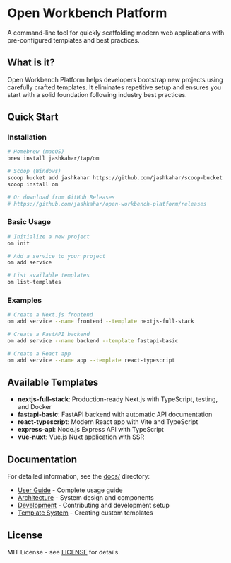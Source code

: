 ﻿# Open Workbench Platform

A command-line tool for quickly scaffolding modern web applications with pre-configured templates and best practices.

## What is it?

Open Workbench Platform helps developers bootstrap new projects using carefully crafted templates. It eliminates repetitive setup and ensures you start with a solid foundation following industry best practices.

## Quick Start

### Installation

```bash
# Homebrew (macOS)
brew install jashkahar/tap/om

# Scoop (Windows)
scoop bucket add jashkahar https://github.com/jashkahar/scoop-bucket
scoop install om

# Or download from GitHub Releases
# https://github.com/jashkahar/open-workbench-platform/releases
```

### Basic Usage

```bash
# Initialize a new project
om init

# Add a service to your project
om add service

# List available templates
om list-templates
```

### Examples

```bash
# Create a Next.js frontend
om add service --name frontend --template nextjs-full-stack

# Create a FastAPI backend
om add service --name backend --template fastapi-basic

# Create a React app
om add service --name app --template react-typescript
```

## Available Templates

- **nextjs-full-stack**: Production-ready Next.js with TypeScript, testing, and Docker
- **fastapi-basic**: FastAPI backend with automatic API documentation
- **react-typescript**: Modern React app with Vite and TypeScript
- **express-api**: Node.js Express API with TypeScript
- **vue-nuxt**: Vue.js Nuxt application with SSR

## Documentation

For detailed information, see the [docs/](docs/) directory:

- [User Guide](docs/user-guide.md) - Complete usage guide
- [Architecture](docs/architecture.md) - System design and components
- [Development](docs/development.md) - Contributing and development setup
- [Template System](docs/template-system.md) - Creating custom templates

## License

MIT License - see [LICENSE](LICENSE) for details.
